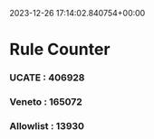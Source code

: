 2023-12-26 17:14:02.840754+00:00
# Rule Counter 
 ### UCATE : 406928

 ### Veneto : 165072

 ### Allowlist : 13930